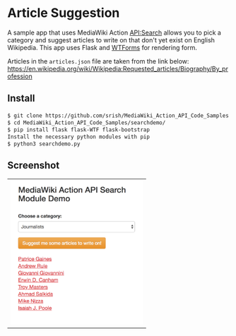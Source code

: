 # Article Suggestion
A sample app that uses MediaWiki Action [API:Search](https://www.mediawiki.org/wiki/API:Search) allows you to pick a category and suggest articles to write on that don't yet exist on English Wikipedia. This app uses Flask and [WTForms](https://wtforms.readthedocs.io/en/stable/) for rendering form.

Articles in the `articles.json` file are taken from the link below:
https://en.wikipedia.org/wiki/Wikipedia:Requested_articles/Biography/By_profession

Install
-------

```
$ git clone https://github.com/srish/MediaWiki_Action_API_Code_Samples
$ cd MediaWiki_Action_API_Code_Samples/searchdemo/
$ pip install flask flask-WTF flask-bootstrap
Install the necessary python modules with pip
$ python3 searchdemo.py
```

Screenshot
----------

<table><tr><td>
<img src="screenshot.png" width="300" style="border 5px solid black">
</td></tr></table>
